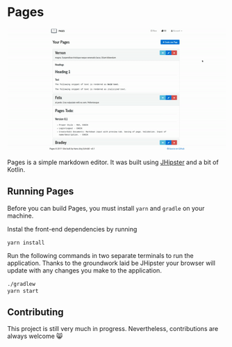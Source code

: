 # Pages 

![Alt Text](pages_demo.gif)

Pages is a simple markdown editor. It was built using [JHipster](https://jhipster.github.io) and a bit of Kotlin.  

## Running Pages

Before you can build Pages, you must install `yarn` and `gradle` on your machine. 

Instal the front-end dependencies by running 

    yarn install


Run the following commands in two separate terminals to run the application. Thanks to the groundwork laid be JHipster your browser will update with any changes you make to the application. 

    ./gradlew
    yarn start

## Contributing

This project is still very much in progress. Nevertheless, contributions are always welcome :smile_cat:

